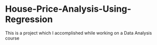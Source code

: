 # House-Price-Analysis-Using-Regression
This is a project which I accomplished while working on a Data Analysis course
